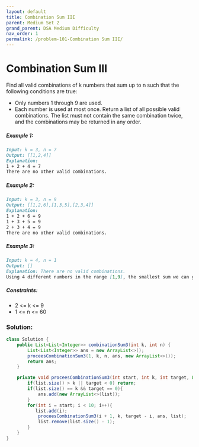 ```yaml
---
layout: default
title: Combination Sum III
parent: Medium Set 2
grand_parent: DSA Medium Difficulty
nav_order: 1
permalink: /problem-101-Combination Sum III/
---
```

# Combination Sum III
Find all valid combinations of k numbers that sum up to n such that the following conditions are true:

* Only numbers 1 through 9 are used.
* Each number is used at most once.
Return a list of all possible valid combinations. The list must not contain the same combination twice, and the combinations may be returned in any order.

##### Example 1:
```markdown
Input: k = 3, n = 7
Output: [[1,2,4]]
Explanation:
1 + 2 + 4 = 7
There are no other valid combinations.
```
##### Example 2:
```markdown
Input: k = 3, n = 9
Output: [[1,2,6],[1,3,5],[2,3,4]]
Explanation:
1 + 2 + 6 = 9
1 + 3 + 5 = 9
2 + 3 + 4 = 9
There are no other valid combinations.
```
##### Example 3:
```markdown
Input: k = 4, n = 1
Output: []
Explanation: There are no valid combinations.
Using 4 different numbers in the range [1,9], the smallest sum we can get is 1+2+3+4 = 10 and since 10 > 1, there are no valid combination.
```
##### Constraints:
* 2 <= k <= 9
* 1 <= n <= 60

### Solution:
```java
class Solution {
    public List<List<Integer>> combinationSum3(int k, int n) {
        List<List<Integer>> ans = new ArrayList<>();
        proceesCombinationSum3(1, k, n, ans, new ArrayList<>());
        return ans;
    }

    private void proceesCombinationSum3(int start, int k, int target, List<List<Integer>> ans, List<Integer> list){
        if(list.size() > k || target < 0) return;
        if(list.size() == k && target == 0){
            ans.add(new ArrayList<>(list));
        }
        for(int i = start; i < 10; i++){
           list.add(i);
            proceesCombinationSum3(i + 1, k, target - i, ans, list);
            list.remove(list.size() - 1);
        } 
    }
}
```